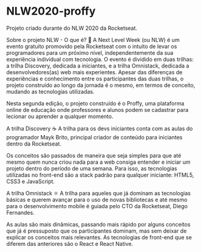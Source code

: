 # NLW2020-proffy
Projeto criado durante do NLW 2020 da Rocketseat.

Sobre o projeto
NLW - O que é? 🚀
A Next Level Week (ou NLW) é um evento gratuito promovido pela Rocketseat com o intuito de levar os programadores para um próximo nível, independentemente da sua experiência individual com tecnologia. O evento é dividido em duas trilhas: a trilha Discovery, dedicada a iniciantes, e a trilha Omnistack, dedicada a desenvolvedores(as) web mais experientes. Apesar das diferenças de experiências e conhecimento entre os participantes das duas trilhas, o projeto construído ao longo da jornada é o mesmo, em termos de conceito, mudando as tecnologias utilizadas.

Nesta segunda edição, o projeto construído é o Proffy, uma plataforma online de educação onde professores e alunos podem se cadastrar para lecionar ou aprender a qualquer momento.

A trilha Discovery ☕
A trilha para os devs iniciantes conta com as aulas do programador Mayk Brito, principal criador de conteúdo para iniciantes dentro da Rocketseat.

Os conceitos são passados de maneira que seja simples para que até mesmo quem nunca criou nada para a web consiga entender e iniciar um projeto dentro do período de uma semana. Para isso, as tecnologias utilizadas no front-end são a stack padrão para qualquer iniciante: HTML5, CSS3 e JavaScript.

A trilha Omnistack ⚛️
A trilha para aqueles que já dominam as tecnologias básicas e querem avançar para o uso de novas bibliotecas e até mesmo para o desenvolvimento mobile é guiada pelo CTO da Rocketseat, Diego Fernandes.

As aulas são mais dinâmicas, passando mais rápido por alguns conceitos que já é pressuposto que os participantes dominam, mas sem deixar de explicar os conceitos mais relevantes. As tecnologias de front-end que se diferem das anteriores são o React e React Native.
